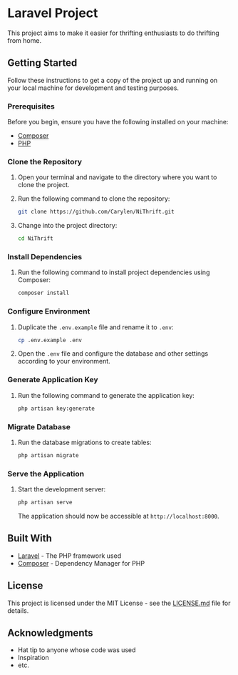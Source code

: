 # Laravel Project

This project aims to make it easier for thrifting enthusiasts to do thrifting from home.

## Getting Started

Follow these instructions to get a copy of the project up and running on your local machine for development and testing purposes.

### Prerequisites

Before you begin, ensure you have the following installed on your machine:

- [Composer](https://getcomposer.org/)
- [PHP](https://www.php.net/)

### Clone the Repository

1. Open your terminal and navigate to the directory where you want to clone the project.

2. Run the following command to clone the repository:

    ```bash
    git clone https://github.com/Carylen/NiThrift.git
    ```

3. Change into the project directory:

    ```bash
    cd NiThrift
    ```

### Install Dependencies

1. Run the following command to install project dependencies using Composer:

    ```bash
    composer install
    ```

### Configure Environment

1. Duplicate the `.env.example` file and rename it to `.env`:

    ```bash
    cp .env.example .env
    ```

2. Open the `.env` file and configure the database and other settings according to your environment.

### Generate Application Key

1. Run the following command to generate the application key:

    ```bash
    php artisan key:generate
    ```

### Migrate Database

1. Run the database migrations to create tables:

    ```bash
    php artisan migrate
    ```

### Serve the Application

1. Start the development server:

    ```bash
    php artisan serve
    ```

   The application should now be accessible at `http://localhost:8000`.

## Built With

- [Laravel](https://laravel.com/) - The PHP framework used
- [Composer](https://getcomposer.org/) - Dependency Manager for PHP


## License

This project is licensed under the MIT License - see the [LICENSE.md](LICENSE.md) file for details.

## Acknowledgments

- Hat tip to anyone whose code was used
- Inspiration
- etc.

